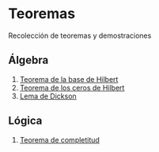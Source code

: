 # Teoremas
Recolección de teoremas y demostraciones

## Álgebra

1. [Teorema de la base de Hilbert](https://github.com/EduPH/Teoremas/blob/master/Base_Hilbert/hilbert.pdf)
2. [Teorema de los ceros de Hilbert](https://github.com/EduPH/Teoremas/blob/master/Nullstellenstaz/Teorema_Ceros.pdf)
3. [Lema de Dickson](https://github.com/EduPH/Teoremas/blob/master/Lema_Dickson/Lema_Dickson.pdf)

## Lógica

1. [Teorema de completitud](https://github.com/EduPH/Teoremas/blob/master/Teorema_Completitud/completitud.pdf)
